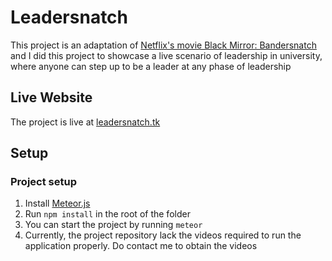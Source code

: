 # Leadersnatch

This project is an adaptation of [Netflix's movie Black Mirror: Bandersnatch](https://www.netflix.com/sg/title/80988062) and I did this project to showcase a live scenario of leadership in university, where anyone can step up to be a leader at any phase of leadership

## Live Website

The project is live at [leadersnatch.tk](leadersnatch.tk)

## Setup

### Project setup

1. Install [Meteor.js](https://www.meteor.com/install) 
2. Run `npm install` in the root of the folder
3. You can start the project by running `meteor`
4. Currently, the project repository lack the videos required to run the application properly. Do contact me to obtain the videos 
